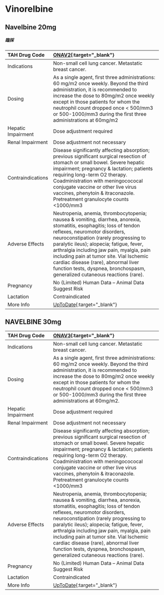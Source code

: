# Vinorelbine

## Navelbine 20mg

##### 臨採

| TAH Drug Code      | [ONAV2](https://www.tahsda.org.tw/drugs/hissearch.php?drug_code=ONAV2){:target="_blank"}                                                                                                                                                                                                                                                                                                                                                                  |
|:-------------------|:----------------------------------------------------------------------------------------------------------------------------------------------------------------------------------------------------------------------------------------------------------------------------------------------------------------------------------------------------------------------------------------------------------------------------------------------------------|
| Indications        | Non-small cell lung cancer. Metastatic breast cancer.                                                                                                                                                                                                                                                                                                                                                                                                     |
| Dosing             | As a single agent, first three administrations: 60 mg/m2 once weekly. Beyond the third administration, it is recommended to increase the dose to 80mg/m2 once weekly except in those patients for whom the neutrophil count dropped once < 500/mm3 or 500-1000/mm3 during the first three administrations at 60mg/m2                                                                                                                                      |
| Hepatic Impairment | Dose adjustment required                                                                                                                                                                                                                                                                                                                                                                                                                                  |
| Renal Impairment   | Dose adjustment not necessary                                                                                                                                                                                                                                                                                                                                                                                                                             |
| Contraindications  | Disease significantly affecting absorption; previous significant surgical resection of stomach or small bowel. Severe hepatic impairment; pregnancy & lactation; patients requiring long-term O2 therapy. Coadministration with meningocococal conjugate vaccine or other live virus vaccines, phenytoin & itraconazole. Pretreatment granulocyte counts <1000/mm3                                                                                        |
| Adverse Effects    | Neutropenia, anemia, thrombocytopenia; nausea & vomiting, diarrhea, anorexia, stomatitis, esophagitis; loss of tendon reflexes, neuromotor disorders, neuroconstipation (rarely progressing to paralytic ileus); alopecia; fatigue, fever, arthralgia including jaw pain, myalgia, pain including pain at tumor site. Vial Ischemic cardiac disease (rare), abnormal liver function tests, dyspnea, bronchospasm, generalized cutaneous reactions (rare). |
| Pregnancy          | No (Limited) Human Data – Animal Data Suggest Risk                                                                                                                                                                                                                                                                                                                                                                                                        |
| Lactation          | Contraindicated                                                                                                                                                                                                                                                                                                                                                                                                                                           |
| More Info          | [UpToDate](https://www.uptodate.com/contents/vinorelbine-drug-information){:target="_blank"}                                                                                                                                                                                                                                                                                                                                                              |

## NAVELBINE 30mg

| TAH Drug Code      | [ONAV3](https://www.tahsda.org.tw/drugs/hissearch.php?drug_code=ONAV3){:target="_blank"}                                                                                                                                                                                                                                                                                                                                                                  |
|:-------------------|:----------------------------------------------------------------------------------------------------------------------------------------------------------------------------------------------------------------------------------------------------------------------------------------------------------------------------------------------------------------------------------------------------------------------------------------------------------|
| Indications        | Non-small cell lung cancer. Metastatic breast cancer.                                                                                                                                                                                                                                                                                                                                                                                                     |
| Dosing             | As a single agent, first three administrations: 60 mg/m2 once weekly. Beyond the third administration, it is recommended to increase the dose to 80mg/m2 once weekly except in those patients for whom the neutrophil count dropped once < 500/mm3 or 500-1000/mm3 during the first three administrations at 60mg/m2.                                                                                                                                     |
| Hepatic Impairment | Dose adjustment required                                                                                                                                                                                                                                                                                                                                                                                                                                  |
| Renal Impairment   | Dose adjustment not necessary                                                                                                                                                                                                                                                                                                                                                                                                                             |
| Contraindications  | Disease significantly affecting absorption; previous significant surgical resection of stomach or small bowel. Severe hepatic impairment; pregnancy & lactation; patients requiring long-term O2 therapy. Coadministration with meningocococal conjugate vaccine or other live virus vaccines, phenytoin & itraconazole. Pretreatment granulocyte counts <1000/mm3                                                                                        |
| Adverse Effects    | Neutropenia, anemia, thrombocytopenia; nausea & vomiting, diarrhea, anorexia, stomatitis, esophagitis; loss of tendon reflexes, neuromotor disorders, neuroconstipation (rarely progressing to paralytic ileus); alopecia; fatigue, fever, arthralgia including jaw pain, myalgia, pain including pain at tumor site. Vial Ischemic cardiac disease (rare), abnormal liver function tests, dyspnea, bronchospasm, generalized cutaneous reactions (rare). |
| Pregnancy          | No (Limited) Human Data – Animal Data Suggest Risk                                                                                                                                                                                                                                                                                                                                                                                                        |
| Lactation          | Contraindicated                                                                                                                                                                                                                                                                                                                                                                                                                                           |
| More Info          | [UpToDate](https://www.uptodate.com/contents/vinorelbine-drug-information){:target="_blank"}                                                                                                                                                                                                                                                                                                                                                              |

